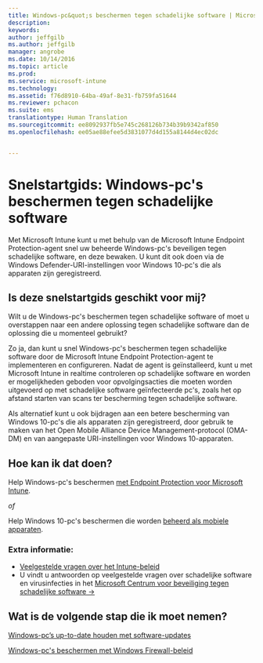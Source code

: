 ```yaml
---
title: Windows-pc&quot;s beschermen tegen schadelijke software | Microsoft Intune
description: 
keywords: 
author: jeffgilb
ms.author: jeffgilb
manager: angrobe
ms.date: 10/14/2016
ms.topic: article
ms.prod: 
ms.service: microsoft-intune
ms.technology: 
ms.assetid: f76d8910-64ba-49af-8e31-fb759fa51644
ms.reviewer: pchacon
ms.suite: ems
translationtype: Human Translation
ms.sourcegitcommit: ee8092937fb5e745c268126b734b39b9342af850
ms.openlocfilehash: ee05ae88efee5d3831077d4d155a8144d4ec02dc


---
```


# Snelstartgids: Windows-pc's beschermen tegen schadelijke software
Met Microsoft Intune kunt u met behulp van de Microsoft Intune Endpoint Protection-agent snel uw beheerde Windows-pc's beveiligen tegen schadelijke software, en deze bewaken. U kunt dit ook doen via de Windows Defender-URI-instellingen voor Windows 10-pc's die als apparaten zijn geregistreerd.

## Is deze snelstartgids geschikt voor mij?
Wilt u de Windows-pc's beschermen tegen schadelijke software of moet u overstappen naar een andere oplossing tegen schadelijke software dan de oplossing die u momenteel gebruikt?

Zo ja, dan kunt u snel Windows-pc's beschermen tegen schadelijke software door de Microsoft Intune Endpoint Protection-agent te implementeren en configureren. Nadat de agent is geïnstalleerd, kunt u met Microsoft Intune in realtime controleren op schadelijke software en worden er mogelijkheden geboden voor opvolgingsacties die moeten worden uitgevoerd op met schadelijke software geïnfecteerde pc's, zoals het op afstand starten van scans ter bescherming tegen schadelijke software.

Als alternatief kunt u ook bijdragen aan een betere bescherming van Windows 10-pc's die als apparaten zijn geregistreerd, door gebruik te maken van het Open Mobile Alliance Device Management-protocol (OMA-DM) en van aangepaste URI-instellingen voor Windows 10-apparaten.

## Hoe kan ik dat doen?
Help Windows-pc's beschermen [met Endpoint Protection voor Microsoft Intune](/intune/deploy-use/help-secure-windows-pcs-with-endpoint-protection-for-microsoft-intune).

*of*

Help Windows 10-pc's beschermen die worden [beheerd als mobiele apparaten](/intune/deploy-use/windows-10-policy-settings-in-microsoft-intune).


### Extra informatie:
- [Veelgestelde vragen over het Intune-beleid](/intune/deploy-use/manage-settings-and-features-on-your-devices-with-microsoft-intune-policies#frequently-asked-questions-about-intune-policies)
- U vindt u antwoorden op veelgestelde vragen over schadelijke software en virusinfecties in het <a href="https://www.microsoft.com/security/portal/mmpc/" target="_blank"> Microsoft Centrum voor beveiliging tegen schadelijke software &rarr;</a>


## Wat is de volgende stap die ik moet nemen?
[Windows-pc’s up-to-date houden met software-updates](/intune/deploy-use/keep-windows-pcs-up-to-date-with-software-updates-in-microsoft-intune)

[Windows-pc's beschermen met Windows Firewall-beleid](/intune/deploy-use/help-protect-windows-pcs-using-windows-firewall-policies-in-microsoft-intune)



<!--HONumber=Oct16_HO3-->


